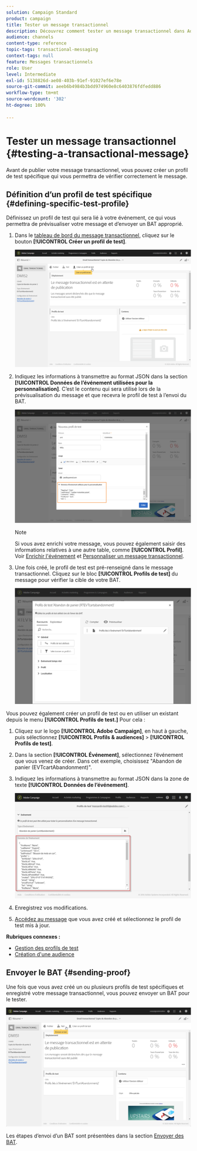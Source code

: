 ```yaml
---
solution: Campaign Standard
product: campaign
title: Tester un message transactionnel
description: Découvrez comment tester un message transactionnel dans Adobe Campaign.
audience: channels
content-type: reference
topic-tags: transactional-messaging
context-tags: null
feature: Messages transactionnels
role: User
level: Intermediate
exl-id: 5138826d-ae08-403b-91ef-91027ef6e78e
source-git-commit: aeeb6b4984b3bdd974960e8c6403876fdfedd886
workflow-type: tm+mt
source-wordcount: '302'
ht-degree: 100%

---
```


# Tester un message transactionnel {#testing-a-transactional-message}

Avant de publier votre message transactionnel, vous pouvez créer un profil de test spécifique qui vous permettra de vérifier correctement le message.

## Définition d’un profil de test spécifique {#defining-specific-test-profile}

Définissez un profil de test qui sera lié à votre événement, ce qui vous permettra de prévisualiser votre message et d’envoyer un BAT approprié.

1. Dans le [tableau de bord du message transactionnel](../../channels/using/editing-transactional-message.md#accessing-transactional-messages), cliquez sur le bouton **[!UICONTROL Créer un profil de test]**.

   ![](assets/message-center_test-profile.png)

1. Indiquez les informations à transmettre au format JSON dans la section **[!UICONTROL Données de l’événement utilisées pour la personnalisation]**. C’est le contenu qui sera utilisé lors de la prévisualisation du message et que recevra le profil de test à l’envoi du BAT.

   ![](assets/message-center_event-data.png)

   >[!NOTE]
   >
   >Si vous avez enrichi votre message, vous pouvez également saisir des informations relatives à une autre table, comme **[!UICONTROL Profil]**. Voir [Enrichir l&#39;événement](../../channels/using/configuring-transactional-event.md#enriching-the-transactional-message-content) et [Personnaliser un message transactionnel](../../channels/using/editing-transactional-message.md#personalizing-a-transactional-message).

1. Une fois créé, le profil de test est pré-renseigné dans le message transactionnel. Cliquez sur le bloc **[!UICONTROL Profils de test]** du message pour vérifier la cible de votre BAT.

   ![](assets/message-center_5.png)

Vous pouvez également créer un profil de test ou en utiliser un existant depuis le menu **[!UICONTROL Profils de test.]** Pour cela :

1. Cliquez sur le logo **[!UICONTROL Adobe Campaign]**, en haut à gauche, puis sélectionnez **[!UICONTROL Profils &amp; audiences]** > **[!UICONTROL Profils de test]**.
1. Dans la section **[!UICONTROL Événement]**, sélectionnez l’événement que vous venez de créer. Dans cet exemple, choisissez &quot;Abandon de panier (EVTcartAbandonment)&quot;.
1. Indiquez les informations à transmettre au format JSON dans la zone de texte **[!UICONTROL Données de l’événement]**.

   ![](assets/message-center_3.png)

1. Enregistrez vos modifications.
1. [Accédez au message](../../channels/using/editing-transactional-message.md#accessing-transactional-messages) que vous avez créé et sélectionnez le profil de test mis à jour.

**Rubriques connexes :**

* [Gestion des profils de test](../../audiences/using/managing-test-profiles.md)
* [Création d&#39;une audience](../../audiences/using/creating-audiences.md)

## Envoyer le BAT {#sending-proof}

Une fois que vous avez créé un ou plusieurs profils de test spécifiques et enregistré votre message transactionnel, vous pouvez envoyer un BAT pour le tester.

![](assets/message-center_10.png)

Les étapes d’envoi d’un BAT sont présentées dans la section [Envoyer des BAT](../../sending/using/sending-proofs.md).

